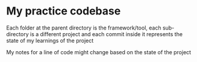 # My practice codebase   

Each folder at the parent directory is the framework/tool, each sub-directory is a different project and each commit inside it represents the state of my learnings of the project

My notes for a line of code might change based on the state of the project
